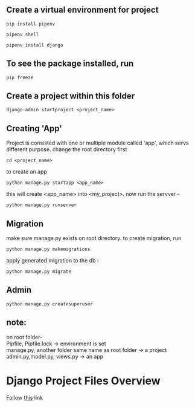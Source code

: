 ## Create a virtual environment for project
```
pip install pipenv
```
```
pipenv shell
```

```
pipenv install django
```

## To see the package installed, run 
```
pip freeze
```
## Create a project within this folder
```
django-admin startproject <project_name> 
```
## Creating 'App' 
Project is consisted with one or multiple module called 'app', which servs different purpose. 
change the root directory first 
```
cd <project_name>
```
to create an app 
```
python manage.py startapp <app_name>
```
this will create <app_name> into <my_project>. now run the servver - 
```
python manage.py runserver
```
## Migration
make sure manage.py exists on root directory. 
to create migration, run  
```
python manage.py makemigrations
```
apply generated migration to the db : 
```
python manage.py migrate
```
## Admin
```
python manage.py createsuperuser
```
## note: 
on root folder- <br> 
Pipfile, Pipfile.lock -> environment is set <br> 
manage.py, another folder same name as root folder -> a  project <br> 
admin.py,model.py, views.py -> an app

# Django Project Files Overview
Follow [this](https://medium.com/django-unleashed/django-project-structure-a-comprehensive-guide-4b2ddbf2b6b8) link

